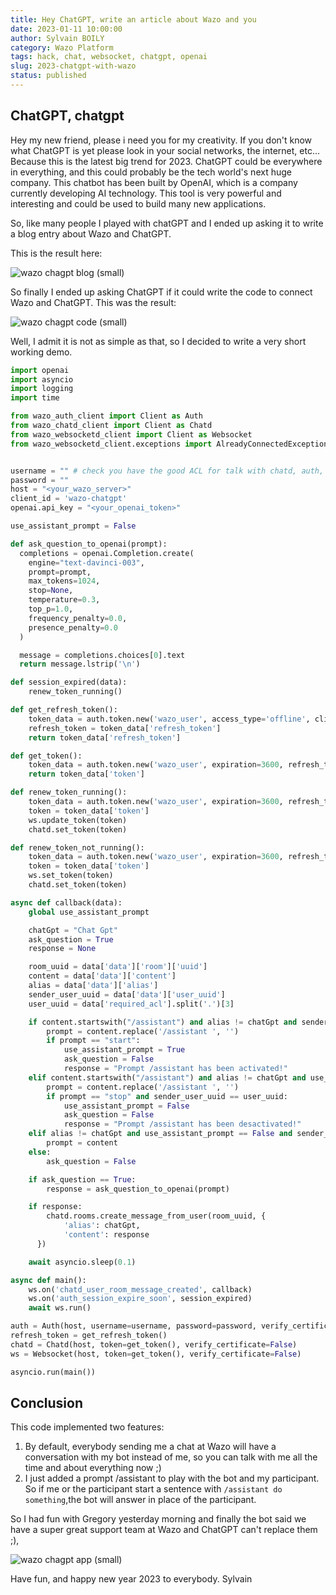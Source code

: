 ```yaml
---
title: Hey ChatGPT, write an article about Wazo and you
date: 2023-01-11 10:00:00
author: Sylvain BOILY
category: Wazo Platform
tags: hack, chat, websocket, chatgpt, openai
slug: 2023-chatgpt-with-wazo
status: published
---
```


## ChatGPT, chatgpt

Hey my new friend, please i need you for my creativity. If you don't know what ChatGPT is yet
please look in your social networks, the internet, etc... Because this is the latest big trend for 2023.
ChatGPT could be everywhere in everything, and this could probably be the tech world's next huge company.
This chatbot has been built by OpenAI, which is a company currently developing AI technology. This tool is very powerful
and interesting and could be used to build many new applications.

So, like many people I played with chatGPT and I ended up asking it to write a blog entry about Wazo and ChatGPT.

This is the result here:

![wazo chagpt blog (small)](/images/blog/wazo-chatgpt/result.png)

So finally I ended up asking ChatGPT if it could write the code to connect Wazo and ChatGPT. This was the result:

![wazo chagpt code (small)](/images/blog/wazo-chatgpt/result-code.png)

Well, I admit it is not as simple as that, so I decided to write a very short working demo.

```python
import openai
import asyncio
import logging
import time

from wazo_auth_client import Client as Auth
from wazo_chatd_client import Client as Chatd
from wazo_websocketd_client import Client as Websocket
from wazo_websocketd_client.exceptions import AlreadyConnectedException


username = "" # check you have the good ACL for talk with chatd, auth, and websoketd
password = ""
host = "<your_wazo_server>"
client_id = 'wazo-chatgpt'
openai.api_key = "<your_openai_token>"

use_assistant_prompt = False

def ask_question_to_openai(prompt):
  completions = openai.Completion.create(
    engine="text-davinci-003",
    prompt=prompt,
    max_tokens=1024,
    stop=None,
    temperature=0.3,
    top_p=1.0,
    frequency_penalty=0.0,
    presence_penalty=0.0
  )

  message = completions.choices[0].text
  return message.lstrip('\n')

def session_expired(data):
    renew_token_running()

def get_refresh_token():
    token_data = auth.token.new('wazo_user', access_type='offline', client_id=client_id)
    refresh_token = token_data['refresh_token']
    return token_data['refresh_token']

def get_token():
    token_data = auth.token.new('wazo_user', expiration=3600, refresh_token=refresh_token, client_id=client_id)
    return token_data['token']

def renew_token_running():
    token_data = auth.token.new('wazo_user', expiration=3600, refresh_token=refresh_token, client_id=client_id)
    token = token_data['token']
    ws.update_token(token)
    chatd.set_token(token)

def renew_token_not_running():
    token_data = auth.token.new('wazo_user', expiration=3600, refresh_token=refresh_token, client_id=client_id)
    token = token_data['token']
    ws.set_token(token)
    chatd.set_token(token)

async def callback(data):
    global use_assistant_prompt

    chatGpt = "Chat Gpt"
    ask_question = True
    response = None

    room_uuid = data['data']['room']['uuid']
    content = data['data']['content']
    alias = data['data']['alias']
    sender_user_uuid = data['data']['user_uuid']
    user_uuid = data['required_acl'].split('.')[3]

    if content.startswith("/assistant") and alias != chatGpt and sender_user_uuid == user_uuid and use_assistant_prompt == False:
        prompt = content.replace('/assistant ', '')
        if prompt == "start":
            use_assistant_prompt = True
            ask_question = False
            response = "Prompt /assistant has been activated!"
    elif content.startswith("/assistant") and alias != chatGpt and use_assistant_prompt == True:
        prompt = content.replace('/assistant ', '')
        if prompt == "stop" and sender_user_uuid == user_uuid:
            use_assistant_prompt = False
            ask_question = False
            response = "Prompt /assistant has been desactivated!"
    elif alias != chatGpt and use_assistant_prompt == False and sender_user_uuid != user_uuid and not content.startswith("/assistant"):
        prompt = content
    else:
        ask_question = False

    if ask_question == True:
        response = ask_question_to_openai(prompt)

    if response:
        chatd.rooms.create_message_from_user(room_uuid, {
            'alias': chatGpt,
            'content': response
      })

    await asyncio.sleep(0.1)

async def main():
    ws.on('chatd_user_room_message_created', callback)
    ws.on('auth_session_expire_soon', session_expired)
    await ws.run()

auth = Auth(host, username=username, password=password, verify_certificate=False)
refresh_token = get_refresh_token()
chatd = Chatd(host, token=get_token(), verify_certificate=False)
ws = Websocket(host, token=get_token(), verify_certificate=False)

asyncio.run(main())
```

## Conclusion

This code implemented two features:
1. By default, everybody sending me a chat at Wazo will have a conversation with my bot instead of me, so you can talk with me all
the time and about everything now ;) 
2. I just added a prompt /assistant to play with the bot and my participant. So if me or the participant start a sentence with `/assistant do something`,the bot will answer in place of the participant.

So I had fun with Gregory yesterday morning and finally the bot said we have a super great support team at Wazo and ChatGPT can't replace them ;),

![wazo chagpt app (small)](/images/blog/wazo-chatgpt/result-wazo.png)

Have fun, and happy new year 2023 to everybody.
Sylvain
